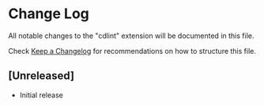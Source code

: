 # Change Log
All notable changes to the "cdlint" extension will be documented in this file.

Check [Keep a Changelog](http://keepachangelog.com/) for recommendations on how to structure this file.

## [Unreleased]
- Initial release